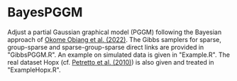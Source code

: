 # BayesPGGM
Adjust a partial Gaussian graphical model (PGGM) following the Bayesian approach of <a href="https://arxiv.org/abs/2105.10888" target="_blank">Okome Obiang et al. (2022)</a>. The Gibbs samplers for sparse, group-sparse and sparse-group-sparse direct links are provided in "GibbsPGGM.R". An example on simulated data is given in "Example.R". The real dataset Hopx (cf. <a href="https://journals.plos.org/ploscompbiol/article?id=10.1371/journal.pcbi.1000737" target="_blank">Petretto et al. (2010)</a>) is also given and treated in "ExampleHopx.R". 
